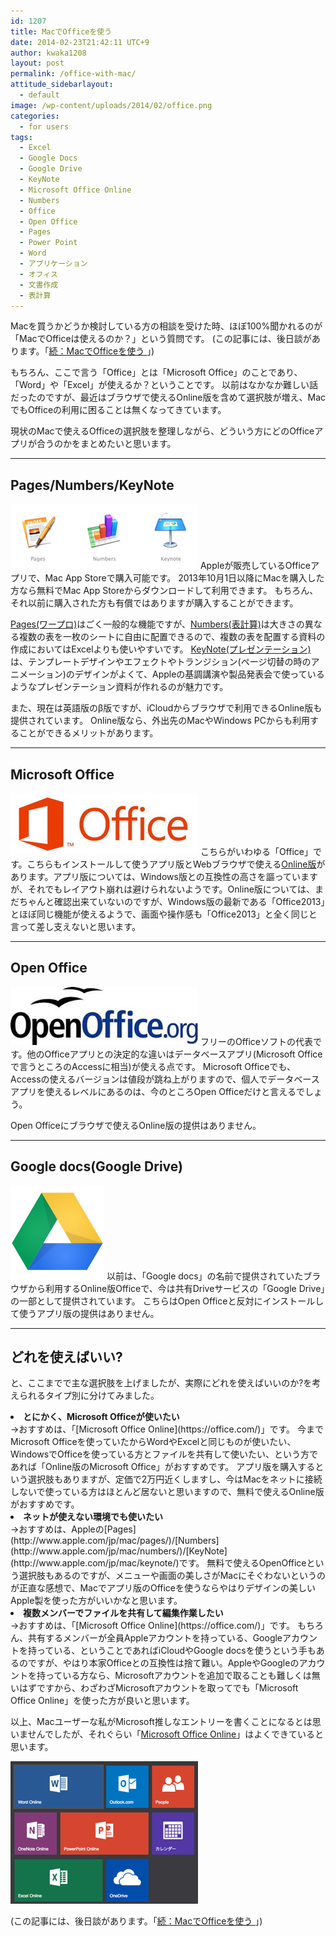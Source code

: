 ```yaml
---
id: 1207
title: MacでOfficeを使う
date: 2014-02-23T21:42:11 UTC+9
author: kwaka1208
layout: post
permalink: /office-with-mac/
attitude_sidebarlayout:
  - default
image: /wp-content/uploads/2014/02/office.png
categories:
  - for users
tags:
  - Excel
  - Google Docs
  - Google Drive
  - KeyNote
  - Microsoft Office Online
  - Numbers
  - Office
  - Open Office
  - Pages
  - Power Point
  - Word
  - アプリケーション
  - オフィス
  - 文書作成
  - 表計算
---
```

Macを買うかどうか検討している方の相談を受けた時、ほぼ100%聞かれるのが「MacでOfficeは使えるのか？」という質問です。
(この記事には、後日談があります。「[続：MacでOfficeを使う ](/office-with-mac-part2/)」)

もちろん、ここで言う「Office」とは「Microsoft Office」のことであり、「Word」や「Excel」が使えるか？ということです。
以前はなかなか難しい話だったのですが、最近はブラウザで使えるOnline版を含めて選択肢が増え、MacでもOfficeの利用に困ることは無くなってきています。

現状のMacで使えるOfficeの選択肢を整理しながら、どういう方にどのOfficeアプリが合うのかをまとめたいと思います。

- - -
## Pages/Numbers/KeyNote
![iWorks](/assets/images/2014/02/iWorks.png)
Appleが販売しているOfficeアプリで、Mac App Storeで購入可能です。
2013年10月1日以降にMacを購入した方なら無料でMac App Storeからダウンロードして利用できます。
もちろん、それ以前に購入された方も有償ではありますが購入することができます。

[Pages(ワープロ)](http://www.apple.com/jp/mac/pages/)はごく一般的な機能ですが、[Numbers(表計算)](http://www.apple.com/jp/mac/numbers/)は大きさの異なる複数の表を一枚のシートに自由に配置できるので、複数の表を配置する資料の作成においてはExcelよりも使いやすいです。
[KeyNote(プレゼンテーション)](http://www.apple.com/jp/mac/keynote/)は、テンプレートデザインやエフェクトやトランジション(ページ切替の時のアニメーション)のデザインがよくて、Appleの基調講演や製品発表会で使っているようなプレゼンテーション資料が作れるのが魅力です。

また、現在は英語版のβ版ですが、iCloudからブラウザで利用できるOnline版も提供されています。
Online版なら、外出先のMacやWindows PCからも利用することができるメリットがあります。
- - -
## Microsoft Office
[![Microsoft Office](/assets/images/2014/02/micosoftoffice.png)](http://office.microsoft.com/ja-jp/)
こちらがいわゆる「Office」です。こちらもインストールして使うアプリ版とWebブラウザで使える[Online版](https://office.com/)があります。アプリ版については、Windows版との互換性の高さを謳っていますが、それでもレイアウト崩れは避けられないようです。Online版については、まだちゃんと確認出来ていないのですが、Windows版の最新である「Office2013」とほぼ同じ機能が使えるようで、画面や操作感も「Office2013」と全く同じと言って差し支えないと思います。
- - -
## Open Office
[![Open Office](/assets/images/2014/02/OOo.png)](http://www.openoffice.org/ja/)
フリーのOfficeソフトの代表です。他のOfficeアプリとの決定的な違いはデータベースアプリ(Microsoft Officeで言うところのAccessに相当)が使える点です。
Microsoft Officeでも、Accessの使えるバージョンは値段が跳ね上がりますので、個人でデータベースアプリを使えるレベルにあるのは、今のところOpen Officeだけと言えるでしょう。

Open Officeにブラウザで使えるOnline版の提供はありません。
- - -
## Google docs(Google Drive)
[![Google Docs](/assets/images/2014/02/GoogleDocs.png)](http://docs.google.com/?hl=ja)
以前は、「Google docs」の名前で提供されていたブラウザから利用するOnline版Officeで、今は共有Driveサービスの「Google Drive」の一部として提供されています。
こちらはOpen Officeと反対にインストールして使うアプリ版の提供はありません。
- - -
## どれを使えばいい?
と、ここまでで主な選択肢を上げましたが、実際にどれを使えばいいのか?を考えられるタイプ別に分けてみました。

<li><strong>とにかく、Microsoft Officeが使いたい</strong><br />
→おすすめは、「[Microsoft Office Online](https://office.com/)」です。
今までMicrosoft Officeを使っていたからWordやExcelと同じものが使いたい、WindowsでOfficeを使っている方とファイルを共有して使いたい、という方であれば「Online版のMicrosoft Office」がおすすめです。
アプリ版を購入するという選択肢もありますが、定価で2万円近くしますし、今はMacをネットに接続しないで使っている方はほとんど居ないと思いますので、無料で使えるOnline版がおすすめです。
</li>
<li><strong>ネットが使えない環境でも使いたい</strong><br />
→おすすめは、Appleの[Pages](http://www.apple.com/jp/mac/pages/)/[Numbers](http://www.apple.com/jp/mac/numbers/)/[KeyNote](http://www.apple.com/jp/mac/keynote/)です。
無料で使えるOpenOfficeという選択肢もあるのですが、メニューや画面の美しさがMacにそぐわないというのが正直な感想で、Macでアプリ版のOfficeを使うならやはりデザインの美しいApple製を使った方がいいかなと思います。
</li>
<li><strong>複数メンバーでファイルを共有して編集作業したい</strong><br />
→おすすめは、「[Microsoft Office Online](https://office.com/)」です。
もちろん、共有するメンバーが全員Appleアカウントを持っている、Googleアカウントを持っている、ということであればiCloudやGoogle docsを使うという手もあるのですが、やはり本家Officeとの互換性は捨て難い。AppleやGoogleのアカウントを持っている方なら、Microsoftアカウントを追加で取ることも難しくは無いはずですから、わざわざMicrosoftアカウントを取ってでも「Microsoft Office Online」を使った方が良いと思います。</li>


以上、Macユーザーな私がMicrosoft推しなエントリーを書くことになるとは思いませんでしたが、それぐらい「[Microsoft Office Online](https://office.com/)」はよくできていると思います。

![Microsoft Office Online](/assets/images/2014/02/office.png)

(この記事には、後日談があります。「[続：MacでOfficeを使う ](/office-with-mac-part2/)」)